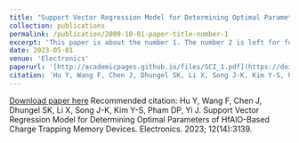 ```yaml
---
title: "Support Vector Regression Model for Determining Optimal Parameters of HfAlO-Based Charge Trapping Memory Devices"
collection: publications
permalink: /publication/2009-10-01-paper-title-number-1
excerpt: 'This paper is about the number 1. The number 2 is left for future work.'
date: 2023-05-01
venue: 'Electronics'
paperurl: '[http://academicpages.github.io/files/SCI_1.pdf](https://doi.org/10.3390/electronics12143139)'
citation: 'Hu Y, Wang F, Chen J, Dhungel SK, Li X, Song J-K, Kim Y-S, Pham DP, Yi J. Support Vector Regression Model for Determining Optimal Parameters of HfAlO-Based Charge Trapping Memory Devices. Electronics. 2023; 12(14):3139. https://doi.org/10.3390/electronics12143139'
---
```

[Download paper here](http://academicpages.github.io/files/paper1.pdf)
Recommended citation: Hu Y, Wang F, Chen J, Dhungel SK, Li X, Song J-K, Kim Y-S, Pham DP, Yi J. Support Vector Regression Model for Determining Optimal Parameters of HfAlO-Based Charge Trapping Memory Devices. Electronics. 2023; 12(14):3139.
